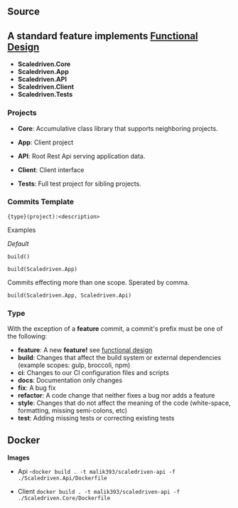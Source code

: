 Source
-----

A standard feature implements [Functional Design]()
---
 - **Scaledriven.Core**
 - **Scaledriven.App** 
 - **Scaledriven.API**
 - **Scaledriven.Client**
 - **Scaledriven.Tests**

### Projects

- **Core**: Accumulative class library that supports neighboring projects.

- **App**: Client project

- **API**: Root Rest Api serving application data.

- **Client**: Client interface

- **Tests**: Full test project for sibling projects.


### Commits Template
```
{type}(project):<description>
```

Examples

_Default_
```
build()
```
```
build(Scaledriven.App) 
```
Commits effecting more than one scope. Sperated by comma.
```
build(Scaledriven.App, Scaledriven.Api) 
```


### Type

With the exception of a **feature** commit, a commit's prefix must be one of the following:

* **feature**: A new **feature!** see [functional design]()
* **build**: Changes that affect the build system or external dependencies (example scopes: gulp, broccoli, npm)
* **ci**: Changes to our CI configuration files and scripts
* **docs**: Documentation only changes
* **fix**: A bug fix
* **refactor**: A code change that neither fixes a bug nor adds a feature
* **style**: Changes that do not affect the meaning of the code (white-space, formatting, missing semi-colons, etc)
* **test**: Adding missing tests or correcting existing tests


**Docker**
----------

**Images**

- Api -``docker build . -t malik393/scaledriven-api -f ./Scaledriven.Api/Dockerfile``
    
- Client ``docker build . -t malik393/scaledriven-api -f ./Scaledriven.Core/Dockerfile``
